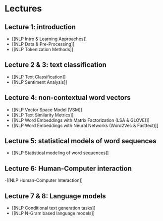 # Lectures
## Lecture 1: introduction
- [[NLP Intro & Learning Approaches]]
- [[NLP Data & Pre-Processing]]
- [[NLP Tokenization Methods]]

## Lecture 2 & 3: text classification
- [[NLP Text Classification]]
- [[NLP Sentiment Analysis]]

## Lecture 4: non-contextual word vectors
- [[NLP Vector Space Model (VSM]]
- [[NLP Text Similarity Metrics]]
- [[NLP Word Embeddings with Matrix Factorization (LSA & GLOVE)]]
- [[NLP Word Embeddings with Neural Networks (Word2Vec & Fasttext)]]

## Lecture 5: statistical models of word sequences
- [[NLP Statistical modeling of word sequences]]

## Lecture 6: Human-Computer interaction
-[[NLP Human-Computer Interaction]]

## Lecture 7 & 8: Language models
- [[NLP Conditional text generation tasks]]
- [[NLP N-Gram based language models]]